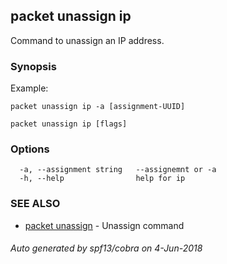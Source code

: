 ## packet unassign ip

Command to unassign an IP address.

### Synopsis

Example:

	packet unassign ip -a [assignment-UUID]
	

```
packet unassign ip [flags]
```

### Options

```
  -a, --assignment string   --assignemnt or -a
  -h, --help                help for ip
```

### SEE ALSO

* [packet unassign](packet_unassign.md)	 - Unassign command

###### Auto generated by spf13/cobra on 4-Jun-2018
